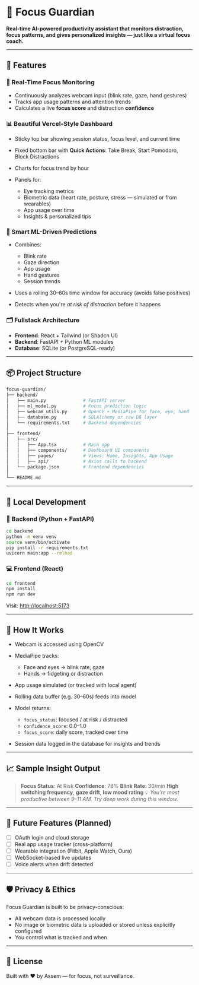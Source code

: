 
# 🧠 Focus Guardian

**Real-time AI-powered productivity assistant that monitors distraction, focus patterns, and gives personalized insights — just like a virtual focus coach.**

---

## 🚀 Features

### 🎯 Real-Time Focus Monitoring

* Continuously analyzes webcam input (blink rate, gaze, hand gestures)
* Tracks app usage patterns and attention trends
* Calculates a live **focus score** and distraction **confidence**

### 📊 Beautiful Vercel-Style Dashboard

* Sticky top bar showing session status, focus level, and current time
* Fixed bottom bar with **Quick Actions**: Take Break, Start Pomodoro, Block Distractions
* Charts for focus trend by hour
* Panels for:

  * Eye tracking metrics
  * Biometric data (heart rate, posture, stress — simulated or from wearables)
  * App usage over time
  * Insights & personalized tips

### 🤖 Smart ML-Driven Predictions

* Combines:

  * Blink rate
  * Gaze direction
  * App usage
  * Hand gestures
  * Session trends
* Uses a rolling 30–60s time window for accuracy (avoids false positives)
* Detects when you're *at risk of distraction* before it happens

### 🗂️ Fullstack Architecture

* **Frontend**: React + Tailwind (or Shadcn UI)
* **Backend**: FastAPI + Python ML modules
* **Database**: SQLite (or PostgreSQL-ready)

---

## 📦 Project Structure

```bash
focus-guardian/
├── backend/
│   ├── main.py              # FastAPI server
│   ├── ml_model.py          # Focus prediction logic
│   ├── webcam_utils.py      # OpenCV + MediaPipe for face, eye, hand
│   ├── database.py          # SQLAlchemy or raw DB layer
│   └── requirements.txt     # Backend dependencies
│
├── frontend/
│   ├── src/
│   │   ├── App.tsx          # Main app
│   │   ├── components/      # Dashboard UI components
│   │   ├── pages/           # Views: Home, Insights, App Usage
│   │   ├── api/             # Axios calls to backend
│   └── package.json         # Frontend dependencies
│
└── README.md
```

---

## 🧪 Local Development

### 🔧 Backend (Python + FastAPI)

```bash
cd backend
python -m venv venv
source venv/bin/activate
pip install -r requirements.txt
uvicorn main:app --reload
```

### 💻 Frontend (React)

```bash
cd frontend
npm install
npm run dev
```

Visit: [http://localhost:5173](http://localhost:5173)

---

## 🧠 How It Works

* Webcam is accessed using OpenCV
* MediaPipe tracks:

  * Face and eyes → blink rate, gaze
  * Hands → fidgeting or distraction
* App usage simulated (or tracked with local agent)
* Rolling data buffer (e.g. 30–60s) feeds into model
* Model returns:

  * `focus_status`: focused / at risk / distracted
  * `confidence_score`: 0.0–1.0
  * `focus_score`: daily score, tracked over time
* Session data logged in the database for insights and trends

---

## 📈 Sample Insight Output

> **Focus Status**: At Risk
> **Confidence**: 78%
> **Blink Rate**: 30/min
> **High switching frequency**, **gaze drift**, **low mood rating**
> 💡 *You’re most productive between 9–11 AM. Try deep work during this window.*

---

## 🧰 Future Features (Planned)

* [ ] OAuth login and cloud storage
* [ ] Real app usage tracker (cross-platform)
* [ ] Wearable integration (Fitbit, Apple Watch, Oura)
* [ ] WebSocket-based live updates
* [ ] Voice alerts when drift detected

---

## 🛡️ Privacy & Ethics

Focus Guardian is built to be privacy-conscious:

* All webcam data is processed locally
* No image or biometric data is uploaded or stored unless explicitly configured
* You control what is tracked and when

---

## 📄 License

Built with ❤️ by Assem — for focus, not surveillance.
